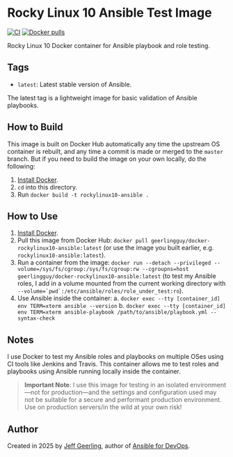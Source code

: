# Rocky Linux 10 Ansible Test Image

[![CI](https://github.com/geerlingguy/docker-rockylinux10-ansible/workflows/Build/badge.svg?branch=master&event=push)](https://github.com/geerlingguy/docker-rockylinux10-ansible/actions?query=workflow%3ABuild) [![Docker pulls](https://img.shields.io/docker/pulls/geerlingguy/docker-rockylinux10-ansible)](https://hub.docker.com/r/geerlingguy/docker-rockylinux10-ansible/)

Rocky Linux 10 Docker container for Ansible playbook and role testing.

## Tags

  - `latest`: Latest stable version of Ansible.

The latest tag is a lightweight image for basic validation of Ansible playbooks.

## How to Build

This image is built on Docker Hub automatically any time the upstream OS container is rebuilt, and any time a commit is made or merged to the `master` branch. But if you need to build the image on your own locally, do the following:

  1. [Install Docker](https://docs.docker.com/engine/installation/).
  2. `cd` into this directory.
  3. Run `docker build -t rockylinux10-ansible .`

## How to Use

  1. [Install Docker](https://docs.docker.com/engine/installation/).
  2. Pull this image from Docker Hub: `docker pull geerlingguy/docker-rockylinux10-ansible:latest` (or use the image you built earlier, e.g. `rockylinux10-ansible:latest`).
  3. Run a container from the image: `docker run --detach --privileged --volume=/sys/fs/cgroup:/sys/fs/cgroup:rw --cgroupns=host geerlingguy/docker-rockylinux10-ansible:latest` (to test my Ansible roles, I add in a volume mounted from the current working directory with ``--volume=`pwd`:/etc/ansible/roles/role_under_test:ro``).
  4. Use Ansible inside the container:
    a. `docker exec --tty [container_id] env TERM=xterm ansible --version`
    b. `docker exec --tty [container_id] env TERM=xterm ansible-playbook /path/to/ansible/playbook.yml --syntax-check`

## Notes

I use Docker to test my Ansible roles and playbooks on multiple OSes using CI tools like Jenkins and Travis. This container allows me to test roles and playbooks using Ansible running locally inside the container.

> **Important Note**: I use this image for testing in an isolated environment—not for production—and the settings and configuration used may not be suitable for a secure and performant production environment. Use on production servers/in the wild at your own risk!

## Author

Created in 2025 by [Jeff Geerling](https://www.jeffgeerling.com/), author of [Ansible for DevOps](https://www.ansiblefordevops.com/).
